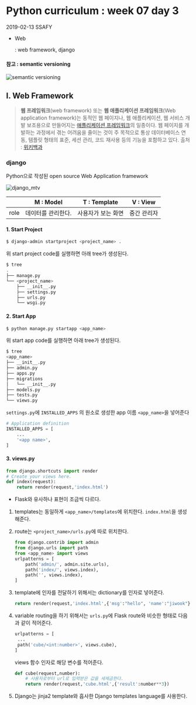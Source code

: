 # Python curriculum : week 07 day 3

2019-02-13 SSAFY 

* Web

  : web framework, django



#### 참고 : semantic versioning

![semantic versioning](http://digitalcommunications.wp.st-andrews.ac.uk/files/2017/01/semver03.png)



## I. Web Framework

> **웹 프레임워크**(web framework) 또는 **웹 애플리케이션 프레임워크**(Web application framework)는 동적인 웹 페이지나, 웹 애플리케이션, 웹 서비스 개발 보조용으로 만들어지는 [애플리케이션 프레임워크](https://ko.wikipedia.org/wiki/%EC%95%A0%ED%94%8C%EB%A6%AC%EC%BC%80%EC%9D%B4%EC%85%98_%ED%94%84%EB%A0%88%EC%9E%84%EC%9B%8C%ED%81%AC)의 일종이다. 웹 페이지를 개발하는 과정에서 겪는 어려움을 줄이는 것이 주 목적으로 통상 데이터베이스 연동, 템플릿 형태의 표준, 세션 관리, 코드 재사용 등의 기능을 포함하고 있다.						    출처 : [위키백과](https://ko.wikipedia.org/wiki/%EC%9B%B9_%ED%94%84%EB%A0%88%EC%9E%84%EC%9B%8C%ED%81%AC)



### django

Python으로 작성된 open source Web Application framework

![django_mtv](http://lectures.webcourse.niksula.hut.fi/img/django_mtv.png)

|      | M : Model          | T : Template       | V : View    |
| ---- | ------------------ | ------------------ | ----------- |
| role | 데이터를 관리한다. | 사용자가 보는 화면 | 중간 관리자 |



#### 1. Start Project

```bash
$ django-admin startproject <project_name> .
```

위 start project code를 실행하면 아래 tree가 생성된다.

```bash
$ tree
.
├── manage.py
└── <project_name>
    ├── __init__.py
    ├── settings.py
    ├── urls.py
    └── wsgi.py
```



#### 2. Start App

```bash
$ python manage.py startapp <app_name>
```

위 start app code를 실행하면 아래 tree가 생성된다.

```bash
$ tree
<app_name>
├── __init__.py
├── admin.py
├── apps.py
├── migrations
│   └── __init__.py
├── models.py
├── tests.py
└── views.py
```

`settings.py`에 `INSTALLED_APPS` 의 원소로 생성한 app 이름 `<app_name>`을 넣어준다

```python
# Application definition
INSTALLED_APPS = [
	...
    '<app name>',
]
```



#### 3. views.py	

```python
from django.shortcuts import render
# Create your views here.
def index(request):
    return render(request,'index.html')
```

* Flask와 유사하나 표현이 조금씩 다르다.

1. templates는 동일하게 `<app_name>/templates`에 위치한다. `index.html`을 생성해준다.

2. route는 `<project_name>/urls.py`에 따로 위치한다.

   ```python
   from django.contrib import admin
   from django.urls import path
   from <app_name> import views
   urlpatterns = [
       path('admin/', admin.site.urls),
       path('index/', views.index),
       path('', views.index),
   ]
   ```

3. template에 인자를 전달하기 위해서는 dictionary를 인자로 넣어준다.

   ```python
   return render(request,'index.html',{'msg':"hello", 'name':"jiwook"})
   ```

4. variable routing을 하기 위해서는 `urls.py`에 Flask route와 비슷한 형태로 다음과 같이 적어준다.

   ```python
   urlpatterns = [
   	...
   	path('cube/<int:number>', views.cube),
   ]
   ```

   views 함수 인자로 해당 변수를 적어준다.

   ```python
   def cube(request,number):
       # 사용자로부터 url로 입력받은 값을 세제곱한다.
       return render(request,'cube.html',{'result':number**3})
   ```

5. Django는 jinja2 template와 흡사한 Django templates language를 사용한다.

